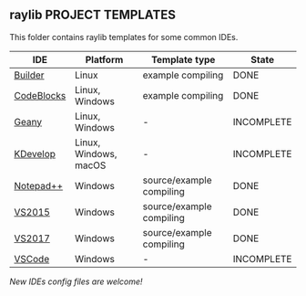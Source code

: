 ## raylib PROJECT TEMPLATES

This folder contains raylib templates for some common IDEs.

IDE | Platform | Template type | State
----| ---------| ------------- | -----
[Builder](https://wiki.gnome.org/Apps/Builder) | Linux | example compiling | DONE
[CodeBlocks](http://www.codeblocks.org/) | Linux, Windows | example compiling | DONE
[Geany](https://www.geany.org/) | Linux, Windows | - | INCOMPLETE
[KDevelop](https://www.kdevelop.org/) | Linux, Windows, macOS | - | INCOMPLETE
[Notepad++](https://notepad-plus-plus.org/) | Windows | source/example compiling | DONE
[VS2015](https://www.visualstudio.com) | Windows | source/example compiling | DONE
[VS2017](https://www.visualstudio.com) | Windows | source/example compiling | DONE
[VSCode](https://code.visualstudio.com/) | Windows | - | INCOMPLETE

 *New IDEs config files are welcome!*
